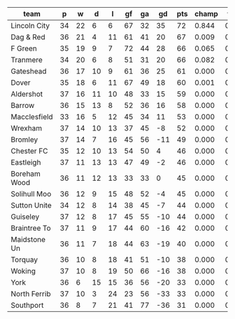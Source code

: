 |     team     | p  | w  | d  | l  | gf | ga | gd  | pts | champ | top2  | top3  | top4  |  5-7  | bot4  | bot3  | bot2  |
|--------------|----|----|----|----|----|----|-----|-----|-------|-------|-------|-------|-------|-------|-------|-------|
| Lincoln City | 34 | 22 |  6 |  6 | 67 | 32 |  35 |  72 | 0.844 | 0.960 | 0.992 | 0.999 | 0.001 | 0.000 | 0.000 | 0.000|
| Dag & Red    | 36 | 21 |  4 | 11 | 61 | 41 |  20 |  67 | 0.009 | 0.097 | 0.309 | 0.629 | 0.342 | 0.000 | 0.000 | 0.000|
| F Green      | 35 | 19 |  9 |  7 | 72 | 44 |  28 |  66 | 0.065 | 0.390 | 0.729 | 0.899 | 0.098 | 0.000 | 0.000 | 0.000|
| Tranmere     | 34 | 20 |  6 |  8 | 51 | 31 |  20 |  66 | 0.082 | 0.517 | 0.791 | 0.920 | 0.077 | 0.000 | 0.000 | 0.000|
| Gateshead    | 36 | 17 | 10 |  9 | 61 | 36 |  25 |  61 | 0.000 | 0.017 | 0.084 | 0.239 | 0.629 | 0.000 | 0.000 | 0.000|
| Dover        | 35 | 18 |  6 | 11 | 67 | 49 |  18 |  60 | 0.001 | 0.014 | 0.063 | 0.179 | 0.585 | 0.000 | 0.000 | 0.000|
| Aldershot    | 37 | 16 | 11 | 10 | 48 | 33 |  15 |  59 | 0.000 | 0.001 | 0.006 | 0.027 | 0.398 | 0.000 | 0.000 | 0.000|
| Barrow       | 36 | 15 | 13 |  8 | 52 | 36 |  16 |  58 | 0.000 | 0.002 | 0.014 | 0.068 | 0.523 | 0.000 | 0.000 | 0.000|
| Macclesfield | 33 | 16 |  5 | 12 | 45 | 34 |  11 |  53 | 0.000 | 0.002 | 0.011 | 0.040 | 0.339 | 0.000 | 0.000 | 0.000|
| Wrexham      | 37 | 14 | 10 | 13 | 37 | 45 |  -8 |  52 | 0.000 | 0.000 | 0.000 | 0.000 | 0.003 | 0.000 | 0.000 | 0.000|
| Bromley      | 37 | 14 |  7 | 16 | 45 | 56 | -11 |  49 | 0.000 | 0.000 | 0.000 | 0.000 | 0.000 | 0.001 | 0.000 | 0.000|
| Chester FC   | 35 | 12 | 10 | 13 | 54 | 50 |   4 |  46 | 0.000 | 0.000 | 0.000 | 0.000 | 0.003 | 0.000 | 0.000 | 0.000|
| Eastleigh    | 37 | 11 | 13 | 13 | 47 | 49 |  -2 |  46 | 0.000 | 0.000 | 0.000 | 0.000 | 0.000 | 0.005 | 0.001 | 0.000|
| Boreham Wood | 36 | 11 | 12 | 13 | 33 | 33 |   0 |  45 | 0.000 | 0.000 | 0.000 | 0.000 | 0.000 | 0.003 | 0.000 | 0.000|
| Solihull Moo | 36 | 12 |  9 | 15 | 48 | 52 |  -4 |  45 | 0.000 | 0.000 | 0.000 | 0.000 | 0.000 | 0.007 | 0.001 | 0.000|
| Sutton Unite | 34 | 12 |  8 | 14 | 38 | 45 |  -7 |  44 | 0.000 | 0.000 | 0.000 | 0.000 | 0.001 | 0.004 | 0.000 | 0.000|
| Guiseley     | 37 | 12 |  8 | 17 | 45 | 55 | -10 |  44 | 0.000 | 0.000 | 0.000 | 0.000 | 0.000 | 0.036 | 0.008 | 0.001|
| Braintree To | 37 | 11 |  9 | 17 | 44 | 60 | -16 |  42 | 0.000 | 0.000 | 0.000 | 0.000 | 0.000 | 0.089 | 0.024 | 0.003|
| Maidstone Un | 36 | 11 |  7 | 18 | 44 | 63 | -19 |  40 | 0.000 | 0.000 | 0.000 | 0.000 | 0.000 | 0.331 | 0.124 | 0.026|
| Torquay      | 36 | 10 |  8 | 18 | 41 | 51 | -10 |  38 | 0.000 | 0.000 | 0.000 | 0.000 | 0.000 | 0.241 | 0.090 | 0.021|
| Woking       | 37 | 10 |  8 | 19 | 50 | 66 | -16 |  38 | 0.000 | 0.000 | 0.000 | 0.000 | 0.000 | 0.488 | 0.230 | 0.063|
| York         | 36 |  6 | 15 | 15 | 36 | 56 | -20 |  33 | 0.000 | 0.000 | 0.000 | 0.000 | 0.000 | 0.839 | 0.660 | 0.314|
| North Ferrib | 37 | 10 |  3 | 24 | 23 | 56 | -33 |  33 | 0.000 | 0.000 | 0.000 | 0.000 | 0.000 | 0.971 | 0.913 | 0.735|
| Southport    | 36 |  8 |  7 | 21 | 41 | 77 | -36 |  31 | 0.000 | 0.000 | 0.000 | 0.000 | 0.000 | 0.984 | 0.949 | 0.836|
